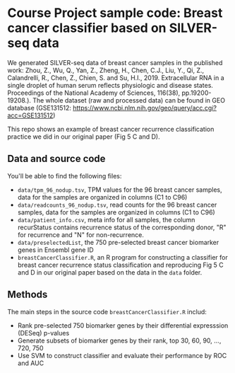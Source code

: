 # Course Project sample code: Breast cancer classifier based on SILVER-seq data

We generated SILVER-seq data of breast cancer samples in the published work: Zhou, Z., Wu, Q., Yan, Z., Zheng, H., Chen, C.J., Liu, Y., Qi, Z., Calandrelli, R., Chen, Z., Chien, S. and Su, H.I., 2019. Extracellular RNA in a single droplet of human serum reflects physiologic and disease states. Proceedings of the National Academy of Sciences, 116(38), pp.19200-19208.). The whole dataset (raw and processed data) can be found in GEO database (GSE131512: https://www.ncbi.nlm.nih.gov/geo/query/acc.cgi?acc=GSE131512)

This repo shows an example of breast cancer recurrence classification practice we did in our original paper (Fig 5 C and D).


## Data and source code

You'll be able to find the following files:

- `data/tpm_96_nodup.tsv`, TPM values for the 96 breast cancer samples, data for the samples are organized in columns (C1 to C96)
- `data/readcounts_96_nodup.tsv`, read counts for the 96 breast cancer samples, data for the samples are organized in columns (C1 to C96)
- `data/patient_info.csv`, meta info for all samples, the column recurStatus contains recurrence status of the corresponding donor, "R" for recurrence and "N" for non-recurrence.
- `data/preselectedList`, the 750 pre-selected breast cancer biomarker genes in Ensembl gene ID
- `breastCancerClassifier.R`, an R program for constructing a classifier for breast cancer recurrence status classification and reproducing Fig 5 C and D in our original paper based on the data in the `data` folder.


## Methods
The main steps in the source code `breastCancerClassifier.R` includ: 
- Rank pre-selected 750 biomarker genes by their differential expresssion (DESeq) p-values
- Generate subsets of biomarker genes by their rank, top 30, 60, 90, ..., 720, 750
- Use SVM to construct classifier and evaluate their performance by ROC and AUC



